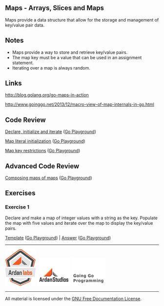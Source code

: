 ## Maps - Arrays, Slices and Maps

Maps provide a data structure that allow for the storage and management of key/value pair data.

## Notes

* Maps provide a way to store and retrieve key/value pairs.
* The map key must be a value that can be used in an assignment statement.
* Iterating over a map is always random.

## Links

http://blog.golang.org/go-maps-in-action

http://www.goinggo.net/2013/12/macro-view-of-map-internals-in-go.html

## Code Review

[Declare, initialize and iterate](example1/example1.go) ([Go Playground](https://play.golang.org/p/wVgTXEVimA))

[Map literal initialization](example2/example2.go) ([Go Playground](https://play.golang.org/p/9zQuoGSuTe))

[Map key restrictions](example3/example3.go) ([Go Playground](http://play.golang.org/p/FcY_0ckwOZ))

## Advanced Code Review

[Composing maps of maps](advanced/example1/example1.go) ([Go Playground](https://play.golang.org/p/mycosI0zpN))

## Exercises

### Exercise 1

Declare and make a map of integer values with a string as the key. Populate the map with five values and iterate over the map to display the key/value pairs.

[Template](exercises/template1/template1.go) ([Go Playground](http://play.golang.org/p/-JBSUoux-v)) | 
[Answer](exercises/exercise1/exercise1.go) ([Go Playground](https://play.golang.org/p/9DDe_wFFYi))

___
[![Ardan Labs](../../00-slides/images/ggt_logo.png)](http://www.ardanlabs.com)
[![Ardan Studios](../../00-slides/images/ardan_logo.png)](http://www.ardanstudios.com)
[![GoingGo Blog](../../00-slides/images/ggb_logo.png)](http://www.goinggo.net)
___
All material is licensed under the [GNU Free Documentation License](https://github.com/ArdanStudios/gotraining/blob/master/LICENSE).